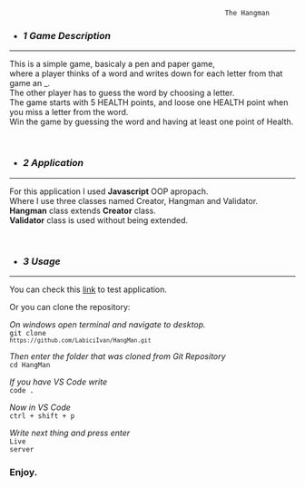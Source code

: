                                                          The Hangman

- ### <em>1 Game Description</em>

---

This is a simple game, basicaly a pen and paper game, <br>
where a player thinks of a word and writes down for each letter from that game an \_.<br>
The other player has to guess the word by choosing a letter.<br>
The game starts with 5 HEALTH points, and loose one HEALTH point when you miss a letter from the word.<br>
Win the game by guessing the word and having at least one point of Health.

<br>

- ### <em>2 Application</em>

---

For this application I used <strong>Javascript</strong> OOP apropach.<br>
Where I use three classes named Creator, Hangman and Validator.<br>
<strong>Hangman</strong> class extends <strong>Creator</strong> class.<br>
<strong>Validator</strong> class is used without being extended.<br>

<br>

- ### <em>3 Usage</em>

---

You can check this [link](https://duckduckgo.com) to test application.

Or you can clone the repository:

<em>On windows open terminal and navigate to desktop.</em><br>
<code>git clone `https://github.com/LabiciIvan/HangMan.git`</code>

<em>Then enter the folder that was cloned from Git Repository</em><br>
<code>cd HangMan</code>

<em>If you have VS Code write</em><br>
<code>code .</code>

<em>Now in VS Code </em><br>
<code>ctrl + shift + p</code>

<em>Write next thing and press enter</em><br>
<code>Live server</code>

### Enjoy.
